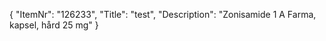 {
  "ItemNr": "126233",
  "Title": "test",
  "Description": "Zonisamide 1 A Farma, kapsel, hård 25 mg"
}